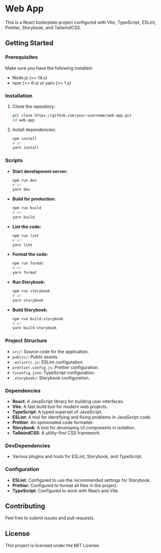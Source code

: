 # Web App

This is a React boilerplate project configured with Vite, TypeScript, ESLint, Prettier, Storybook, and TailwindCSS.

## Getting Started

### Prerequisites

Make sure you have the following installed:

- Node.js (>= 14.x)
- npm (>= 6.x) or yarn (>= 1.x)

### Installation

1. Clone the repository:
    ```sh
    git clone https://github.com/your-username/web-app.git
    cd web-app
    ```

2. Install dependencies:
    ```sh
    npm install
    # or
    yarn install
    ```

### Scripts

- **Start development server:**
    ```sh
    npm run dev
    # or
    yarn dev
    ```

- **Build for production:**
    ```sh
    npm run build
    # or
    yarn build
    ```

- **Lint the code:**
    ```sh
    npm run lint
    # or
    yarn lint
    ```

- **Format the code:**
    ```sh
    npm run format
    # or
    yarn format
    ```

- **Run Storybook:**
    ```sh
    npm run storybook
    # or
    yarn storybook
    ```

- **Build Storybook:**
    ```sh
    npm run build-storybook
    # or
    yarn build-storybook
    ```

### Project Structure

- `src/`: Source code for the application.
- `public/`: Public assets.
- `.eslintrc.js`: ESLint configuration.
- `prettier.config.js`: Prettier configuration.
- `tsconfig.json`: TypeScript configuration.
- `.storybook/`: Storybook configuration.

### Dependencies

- **React**: A JavaScript library for building user interfaces.
- **Vite**: A fast build tool for modern web projects.
- **TypeScript**: A typed superset of JavaScript.
- **ESLint**: A tool for identifying and fixing problems in JavaScript code.
- **Prettier**: An opinionated code formatter.
- **Storybook**: A tool for developing UI components in isolation.
- **TailwindCSS**: A utility-first CSS framework.

### DevDependencies

- Various plugins and tools for ESLint, Storybook, and TypeScript.

### Configuration

- **ESLint**: Configured to use the recommended settings for Storybook.
- **Prettier**: Configured to format all files in the project.
- **TypeScript**: Configured to work with React and Vite.

## Contributing

Feel free to submit issues and pull requests.

## License

This project is licensed under the MIT License.